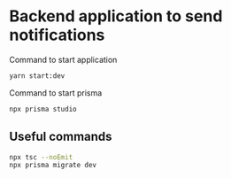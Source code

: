 # Backend application to send notifications

Command to start application
```bash
yarn start:dev
```

Command to start prisma
```bash
npx prisma studio
```

## Useful commands
```bash 
npx tsc --noEmit
npx prisma migrate dev
```
